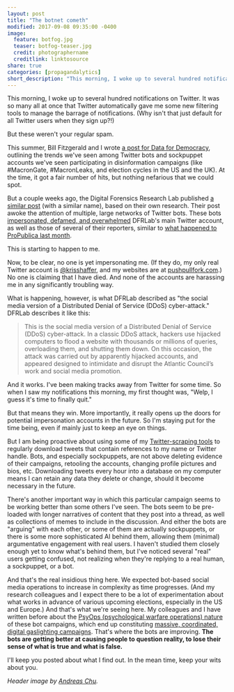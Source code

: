 ```yaml
---
layout: post
title: "The botnet cometh"
modified: 2017-09-08 09:35:00 -0400
image:
  feature: botfog.jpg
  teaser: botfog-teaser.jpg
  credit: photographername
  creditlink: linktosource
share: true
categories: [propagandalytics]
short_description: "This morning, I woke up to several hundred notifications on Twitter. But these weren't your regular spam."
---
```


This morning, I woke up to several hundred notifications on Twitter. It was so many all at once that Twitter automatically gave me some new filtering tools to manage the barrage of notifications. (Why isn't that just default for all Twitter users when they sign up?!)

But these weren't your regular spam.

This summer, Bill Fitzgerald and I wrote [a post for Data for Democracy](https://medium.com/data-for-democracy/spot-a-bot-identifying-automation-and-disinformation-on-social-media-2966ad93a203), outlining the trends we've seen among Twitter bots and sockpuppet accounts we've seen participating in disinformation campaigns (like #MacronGate, #MacronLeaks, and election cycles in the US and the UK). At the time, it got a fair number of hits, but nothing nefarious that we could spot.

But a couple weeks ago, the Digital Forensics Research Lab published [a similar post](https://medium.com/dfrlab/botspot-twelve-ways-to-spot-a-bot-aedc7d9c110c) (with a similar name), based on their own research. Their post awoke the attention of multiple, large networks of Twitter bots. These bots [impersonated, defamed, and overwhelmed](https://medium.com/dfrlab/botspot-the-intimidators-135244bfe46b) DFRLab's main Twitter account, as well as those of several of their reporters, similar to [what happened to ProPublica last month](https://medium.com/dfrlab/from-russia-with-hategroup-ae6ee4318b5b).

This is starting to happen to me.

Now, to be clear, no one is yet impersonating me. (If they do, my only real Twitter account is [@krisshaffer](https://twitter.com/krisshaffer), and my websites are at [pushpullfork.com](http://pushpullfork.com).) No one is claiming that I have died. And none of the accounts are harassing me in any significantly troubling way.

What is happening, however, is what DFRLab described as "the social media version of a Distributed Denial of Service (DDoS) cyber-attack." DFRLab describes it like this:

> This is the social media version of a Distributed Denial of Service (DDoS) cyber-attack. In a classic DDoS attack, hackers use hijacked computers to flood a website with thousands or millions of queries, overloading them, and shutting them down. On this occasion, the attack was carried out by apparently hijacked accounts, and appeared designed to intimidate and disrupt the Atlantic Council’s work and social media promotion.

And it works. I've been making tracks away from Twitter for some time. So when I saw my notifications this morning, my first thought was, "Welp, I guess it's time to finally quit."

But that means they win. More importantly, it really opens up the doors for potential impersonation accounts in the future. So I'm staying put for the time being, even if mainly just to keep an eye on things.

But I am being proactive about using some of my [Twitter-scraping tools](https://github.com/kshaffer/tweetmineR) to regularly download tweets that contain references to my name or Twitter handle. Bots, and especially sockpuppets, are not above deleting evidence of their campaigns, retooling the accounts, changing profile pictures and bios, etc. Downloading tweets every hour into a database on my computer means I can retain any data they delete or change, should it become necessary in the future.

There's another important way in which this particular campaign seems to be working better than some others I've seen. The bots seem to be pre-loaded with longer narratives of content that they post into a thread, as well as collections of memes to include in the discussion. And either the bots are "arguing" with each other, or some of them are actually sockpuppets, or there is some more sophisticated AI behind them, allowing them (minimal) argumentative engagement with real users. I haven't studied them closely enough yet to know what's behind them, but I've noticed several "real" users getting confused, not realizing when they're replying to a real human, a sockpuppet, or a bot.

And that's the real insidious thing here. We expected bot-based social media operations to increase in complexity as time progresses. (And my research colleagues and I expect there to be a lot of experimentation about what works in advance of various upcoming elections, especially in the US and Europe.) And that's what we're seeing here. My colleagues and I have written before about the [PsyOps (psychological warfare operations) nature](https://medium.com/data-for-democracy/sockpuppets-secessionists-and-breitbart-7171b1134cd5) of these bot campaigns, which end up constituting [massive, coordinated, digital gaslighting campaigns](http://www.digitalpedagogylab.com/hybridped/truthy-lies-surreal-truths/). That's where the bots are improving. **The bots are getting better at causing people to question reality, to lose their sense of what is true and what is false.**

I'll keep you posted about what I find out. In the mean time, keep your wits about you.

<i>Header image by <a href="https://unsplash.com/search/photos/bot?photo=YodH2WzN6YU" target="blank_">Andreas Chu</a>.</i>
